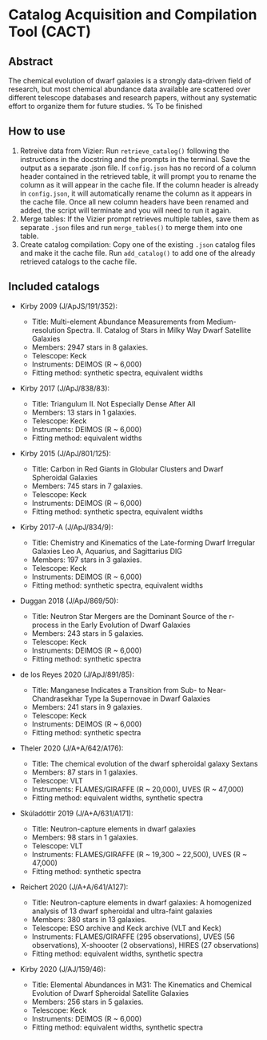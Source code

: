 # Catalog Acquisition and Compilation Tool (CACT)

## Abstract

The chemical evolution of dwarf galaxies is a strongly data-driven field of research, but most chemical abundance data available are scattered over different telescope databases and research papers, without any systematic effort to organize them for future studies. % To be finished

## How to use
1. Retreive data from Vizier:
Run `retrieve_catalog()` following the instructions in the docstring and the prompts in the terminal. Save the output as a separate .json file. If `config.json` has no record of a column header contained in the retrieved table, it will prompt you to rename the column as it will appear in the cache file. If the column header is already in `config.json`, it will automatically rename the column as it appears in the cache file. Once all new column headers have been renamed and added, the script will terminate and you will need to run it again.
2. Merge tables:
If the Vizier prompt retrieves multiple tables, save them as separate `.json` files and run `merge_tables()` to merge them into one table.
3. Create catalog compilation:
Copy one of the existing `.json` catalog files and make it the cache file. Run `add_catalog()` to add one of the already retrieved catalogs to the cache file.

## Included catalogs
- Kirby 2009 (J/ApJS/191/352):
    - Title: Multi-element Abundance Measurements from Medium-resolution Spectra. II. Catalog of Stars in Milky Way Dwarf Satellite Galaxies
    - Members: 2947 stars in 8 galaxies.
    - Telescope: Keck
    - Instruments: DEIMOS (R ~ 6,000)
    - Fitting method: synthetic spectra, equivalent widths

- Kirby 2017 (J/ApJ/838/83):
    - Title: Triangulum II. Not Especially Dense After All
    - Members: 13 stars in 1 galaxies.
    - Telescope: Keck
    - Instruments: DEIMOS (R ~ 6,000)
    - Fitting method: equivalent widths

- Kirby 2015 (J/ApJ/801/125):
    - Title: Carbon in Red Giants in Globular Clusters and Dwarf Spheroidal Galaxies
    - Members: 745 stars in 7 galaxies.
    - Telescope: Keck
    - Instruments: DEIMOS (R ~ 6,000)
    - Fitting method: synthetic spectra, equivalent widths

- Kirby 2017-A (J/ApJ/834/9):
    - Title: Chemistry and Kinematics of the Late-forming Dwarf Irregular Galaxies Leo A, Aquarius, and Sagittarius DIG
    - Members: 197 stars in 3 galaxies.
    - Telescope: Keck
    - Instruments: DEIMOS (R ~ 6,000)
    - Fitting method: synthetic spectra, equivalent widths

- Duggan 2018 (J/ApJ/869/50):
    - Title: Neutron Star Mergers are the Dominant Source of the r-process in the Early Evolution of Dwarf Galaxies
    - Members: 243 stars in 5 galaxies.
    - Telescope: Keck
    - Instruments: DEIMOS (R ~ 6,000)
    - Fitting method: synthetic spectra

- de los Reyes 2020 (J/ApJ/891/85):
    - Title: Manganese Indicates a Transition from Sub- to Near-Chandrasekhar Type Ia Supernovae in Dwarf Galaxies
    - Members: 241 stars in 9 galaxies.
    - Telescope: Keck
    - Instruments: DEIMOS (R ~ 6,000)
    - Fitting method: synthetic spectra

- Theler 2020 (J/A+A/642/A176):
    - Title: The chemical evolution of the dwarf spheroidal galaxy Sextans
    - Members: 87 stars in 1 galaxies.
    - Telescope: VLT
    - Instruments: FLAMES/GIRAFFE (R ~ 20,000), UVES (R ~ 47,000)
    - Fitting method: equivalent widths, synthetic spectra

- Skúladóttir 2019 (J/A+A/631/A171):
    - Title: Neutron-capture elements in dwarf galaxies
    - Members: 98 stars in 1 galaxies.
    - Telescope: VLT
    - Instruments: FLAMES/GIRAFFE (R ~ 19,300 ~ 22,500), UVES (R ~ 47,000)
    - Fitting method: synthetic spectra

- Reichert 2020 (J/A+A/641/A127):
    - Title: Neutron-capture elements in dwarf galaxies: A homogenized analysis of 13 dwarf spheroidal and ultra-faint galaxies
    - Members: 380 stars in 13 galaxies.
    - Telescope: ESO archive and Keck archive (VLT and Keck)
    - Instruments: FLAMES/GIRAFFE (295 observations), UVES (56 observations), X-shoooter (2 observations), HIRES (27 observations)
    - Fitting method: equivalent widths, synthetic spectra

- Kirby 2020 (J/AJ/159/46):
    - Title: Elemental Abundances in M31: The Kinematics and Chemical Evolution of Dwarf Spheroidal Satellite Galaxies
    - Members: 256 stars in 5 galaxies.
    - Telescope: Keck
    - Instruments: DEIMOS (R ~ 6,000)
    - Fitting method: equivalent widths, synthetic spectra

